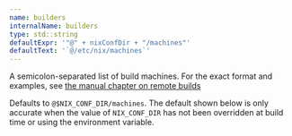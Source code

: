 ```yaml
---
name: builders
internalName: builders
type: std::string
defaultExpr: '"@" + nixConfDir + "/machines"'
defaultText: '`@/etc/nix/machines`'
---
```

A semicolon-separated list of build machines.
For the exact format and examples, see [the manual chapter on remote builds](../advanced-topics/distributed-builds.md)

Defaults to `@$NIX_CONF_DIR/machines`.
The default shown below is only accurate when the value of `NIX_CONF_DIR` has not been overridden at build time or using the environment variable.
